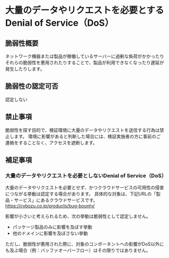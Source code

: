 # 大量のデータやリクエストを必要とするDenial of Service（DoS）

## 脆弱性概要
ネットワーク機器または製品が稼働しているサーバーに過剰な負荷がかかったりそれらの脆弱性を悪用されたりすることで、製品が利用できなくなったり遅延が発生したりします。

## 脆弱性の認定可否
認定しない

## 禁止事項
脆弱性を探す目的で、検証環境に大量のデータやリクエストを送信する行為は禁止します。 
環境に影響があると判断した場合には、検証実施者の方に事前のご連絡をすることなく、アクセスを遮断します。

## 補足事項
### 大量のデータやリクエストを必要としないDenial of Service（DoS）
大量のデータやリクエストを必要とせず、かつクラウドサービスの可用性の侵害につながる挙動は認定する場合があります。
具体的な対象は、下記URLの「製品・サービス」にあるクラウドサービスです。  
https://cybozu.co.jp/products/bug-bounty/

影響が小さいと考えられるため、次の挙動は脆弱性として認定しません。
* パッケージ製品のみに影響を及ぼす挙動
* 他のドメインに影響を及ぼさない挙動

ただし、脆弱性が悪用された際に、対象のコンポーネントへの影響がDoS以外にも及ぶ場合（例：バッファオーバーフロー）はその限りではありません。
